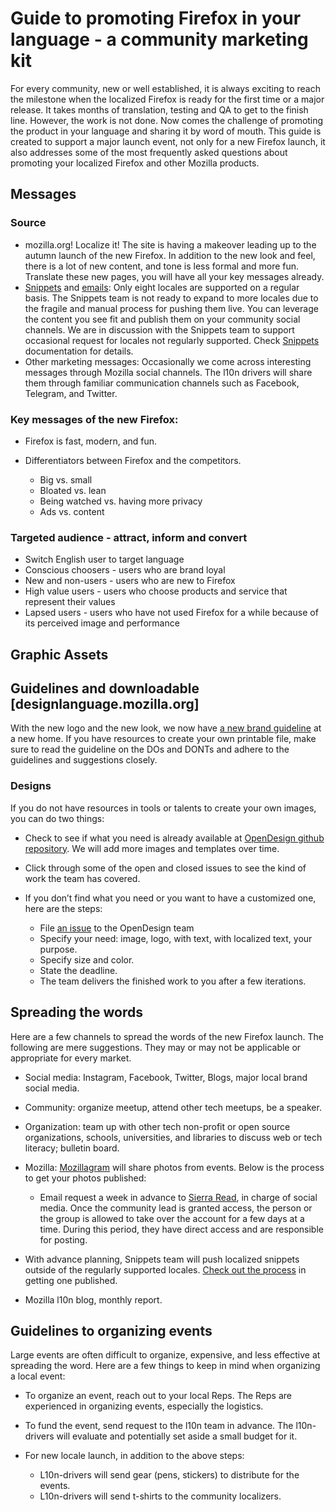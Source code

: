 # Guide to promoting Firefox in your language - a community marketing kit

For every community, new or well established, it is always exciting to reach the milestone when the localized Firefox is ready for the first time or a major release. It takes months of translation, testing and QA to get to the finish line. However, the work is not done. Now comes the challenge of promoting the product in your language and sharing it by word of mouth. This guide is created to support a major launch event, not only for a new Firefox launch, it also addresses some of the most frequently asked questions about promoting your localized Firefox and other Mozilla products.

## Messages

### Source

* mozilla.org! Localize it! The site is having a makeover leading up to the autumn launch of the new Firefox. In addition to the new look and feel, there is a lot of new content, and tone is less formal and more fun. Translate these new pages, you will have all your key messages already.
* [Snippets](https://github.com/mozilla-l10n/engagement-l10n/tree/master/en-US/snippets/2017) and [emails](https://github.com/mozilla-l10n/engagement-l10n/tree/master/en-US/emails/2017): Only eight locales are supported on a regular basis. The Snippets team is not ready to expand to more locales due to the fragile and manual process for pushing them live. You can leverage the content you see fit and publish them on your community social channels. We are in discussion with the Snippets team to support occasional request for locales not regularly supported. Check [Snippets](../webprojects/snippets.md) documentation for details.
* Other marketing messages: Occasionally we come across interesting messages through Mozilla social channels. The l10n drivers will share them through familiar communication channels such as Facebook, Telegram, and Twitter.

### Key messages of the new Firefox:

* Firefox is fast, modern, and fun.
* Differentiators between Firefox and the competitors.

  * Big vs. small
  * Bloated vs. lean
  * Being watched vs. having more privacy
  * Ads vs. content

### Targeted audience - attract, inform and convert

* Switch English user to target language
* Conscious choosers - users who are brand loyal
* New and non-users - users who are new to Firefox
* High value users - users who choose products and service that represent their values
* Lapsed users - users who have not used Firefox for a while because of its perceived image and performance

## Graphic Assets

## Guidelines and downloadable [designlanguage.mozilla.org]

With the new logo and the new look, we now have [a new brand guideline](designlanguage.mozilla.org) at a new home. If you have resources to create your own printable file, make sure to read the guideline on the DOs and DONTs and adhere to the guidelines and suggestions closely.

### Designs

If you do not have resources in tools or talents to create your own images, you can do two things:

* Check to see if what you need is already available at [OpenDesign github repository](https://github.com/mozilla/OpenDesign/tree/master/2017). We will add more images and templates over time.
* Click through some of the open and closed issues to see the kind of work the team has covered.
* If you don’t find what you need or you want to have a customized one, here are the steps:

  * File [an issue](https://github.com/mozilla/OpenDesign/issues) to the OpenDesign team
  * Specify your need: image, logo, with text, with localized text, your purpose.
  * Specify size and color.
  * State the deadline.
  * The team delivers the finished work to you after a few iterations.

## Spreading the words

Here are a few channels to spread the words of the new Firefox launch. The following are mere suggestions. They may or may not be applicable or appropriate for every market.

* Social media: Instagram, Facebook, Twitter, Blogs, major local brand social media.
* Community: organize meetup, attend other tech meetups, be a speaker.
* Organization: team up with other tech non-profit or open source organizations, schools, universities, and libraries to discuss web or tech literacy; bulletin board.
* Mozilla: [Mozillagram](https://www.instagram.com/mozillagram/) will share photos from events. Below is the process to get your photos published:

  * Email request a week in advance to [Sierra Read](sreed@mozilla.com), in charge of social media. Once the community lead is granted access, the person or the group is allowed to take over the account for a few days at a time. During this period, they have direct access and are responsible for posting.

* With advance planning, Snippets team will push localized snippets outside of the regularly supported locales. [Check out the process](https://github.com/mozilla-l10n/localizer-documentation/blob/master/webprojects/snippets.md) in getting one published.
* Mozilla l10n blog, monthly report.

## Guidelines to organizing events

Large events are often difficult to organize, expensive, and less effective at spreading the word. Here are a few things to keep in mind when organizing a local event:

* To organize an event, reach out to your local Reps. The Reps are experienced in organizing events, especially the logistics.
* To fund the event, send request to the l10n team in advance. The l10n-drivers will evaluate and potentially set aside a small budget for it.
* For new locale launch, in addition to the above steps:

  * L10n-drivers will send gear (pens, stickers) to distribute for the events.
  * L10n-drivers will send t-shirts to the community localizers.
